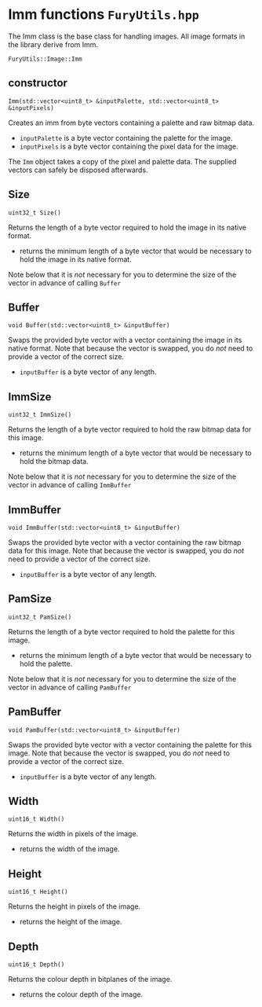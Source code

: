 # Imm functions `FuryUtils.hpp`

The Imm class is the base class for handling images. All image formats in the library derive from Imm.

`FuryUtils::Image::Imm`

## constructor

`Imm(std::vector<uint8_t> &inputPalette, std::vector<uint8_t> &inputPixels)`

Creates an imm from byte vectors containing a palette and raw bitmap data.

- `inputPalette` is a byte vector containing the palette for the image.
- `inputPixels` is a byte vector containing the pixel data for the image.

The `Imm` object takes a copy of the pixel and palette data. The supplied vectors can safely be disposed afterwards.

## Size

`uint32_t Size()`

Returns the length of a byte vector required to hold the image in its native format.

- returns the minimum length of a byte vector that would be necessary to hold the image in its native format.

Note below that it is *not* necessary for you to determine the size of the vector in advance of calling `Buffer`

## Buffer

`void Buffer(std::vector<uint8_t> &inputBuffer)`

Swaps the provided byte vector with a vector containing the image in its native format. Note that because the vector is swapped, you
do *not* need to provide a vector of the correct size.

- `inputBuffer` is a byte vector of any length.

## ImmSize

`uint32_t ImmSize()`

Returns the length of a byte vector required to hold the raw bitmap data for this image.

- returns the minimum length of a byte vector that would be necessary to hold the bitmap data.

Note below that it is *not* necessary for you to determine the size of the vector in advance of calling `ImmBuffer`

## ImmBuffer

`void ImmBuffer(std::vector<uint8_t> &inputBuffer)`

Swaps the provided byte vector with a vector containing the raw bitmap data for this image. Note that because the vector is swapped, you
do *not* need to provide a vector of the correct size.

- `inputBuffer` is a byte vector of any length.
 
## PamSize

`uint32_t PamSize()`

Returns the length of a byte vector required to hold the palette for this image.

- returns the minimum length of a byte vector that would be necessary to hold the palette.

Note below that it is *not* necessary for you to determine the size of the vector in advance of calling `PamBuffer`

## PamBuffer

`void PamBuffer(std::vector<uint8_t> &inputBuffer)`

Swaps the provided byte vector with a vector containing the palette for this image. Note that because the vector is swapped, you
do *not* need to provide a vector of the correct size.

- `inputBuffer` is a byte vector of any length.

## Width

`uint16_t Width()`

Returns the width in pixels of the image.

- returns the width of the image. 

## Height

`uint16_t Height()`

Returns the height in pixels of the image.

- returns the height of the image. 

## Depth

`uint16_t Depth()`

Returns the colour depth in bitplanes of the image.

- returns the colour depth of the image. 
